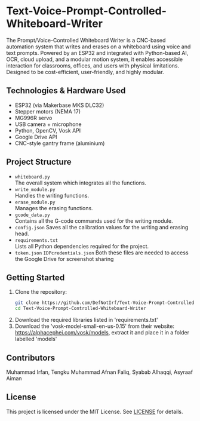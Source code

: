 # Text-Voice-Prompt-Controlled-Whiteboard-Writer
The Prompt/Voice-Controlled Whiteboard Writer is a CNC-based automation system that writes and erases on a whiteboard using voice and text prompts. Powered by an ESP32 and integrated with Python-based AI, OCR, cloud upload, and a modular motion system, it enables accessible interaction for classrooms, offices, and users with physical limitations. Designed to be cost-efficient, user-friendly, and highly modular.

## Technologies & Hardware Used
- ESP32 (via Makerbase MKS DLC32)
- Stepper motors (NEMA 17)
- MG996R servo
- USB camera + microphone
- Python, OpenCV, Vosk API
- Google Drive API
- CNC-style gantry frame (aluminium)
  
## Project Structure
- `whiteboard.py`  
  The overall system which integrates all the functions.
- `write_module.py`  
  Handles the writing functions.
- `erase_module.py`  
  Manages the erasing functions.
- `gcode_data.py`  
  Contains all the G-code commands used for the writing module.
- `config.json`
  Saves all the calibration values for the writing and erasing head.
- `requirements.txt`  
  Lists all Python dependencies required for the project.
- `token.json` `IDPcredentials.json`
  Both these files are needed to access the Google Drive for screenshot sharing

## Getting Started
1. Clone the repository:
   ```bash
   git clone https://github.com/DefNotIrf/Text-Voice-Prompt-Controlled-Whiteboard-Writer.git
   cd Text-Voice-Prompt-Controlled-Whiteboard-Writer
2. Download the required libraries listed in 'requirements.txt'
3. Download the 'vosk-model-small-en-us-0.15' from their website: https://alphacephei.com/vosk/models, extract it and place it in a folder labelled 'models'

## Contributors
Muhammad Irfan, Tengku Muhammad Afnan Faliq, Syabab Alhaqqi, Asyraaf Aiman

## License
This project is licensed under the MIT License. See [LICENSE](./LICENSE) for details.

